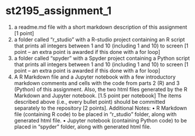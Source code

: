 # st2195_assignment_1
1. a readme.md file with a short markdown description of this assignment [1 point]
2. a folder called “r_studio” with a R-studio project containing an R script that
prints all integers between 1 and 10 (including 1 and 10) to screen [1 point – an
extra point is awarded if this done with a for loop]
3. a folder called “spyder” with a Spyder project containing a Python script that
prints all integers between 1 and 10 (including 1 and 10) to screen [1 point – an
extra point is awarded if this done with a for loop]
4. A R Markdown file and a Jupyter notebook with a few introductory markdown
comments and cells with the code from parts 2 (R) and 3 (Python) of this
assignment. Also, the two html files generated by the R Markdown and Jupyter
notebook. [1.5 point per notebook]
The items described above (i.e., every bullet point) should be committed separately to
the repository [2 points].
Additional Notes:
• R Markdown file (containing R code) to be placed in “r_studio” folder, along with
generated html file.
• Jupyter notebook (containing Python code) to be placed in “spyder” folder, along
with generated html file.
